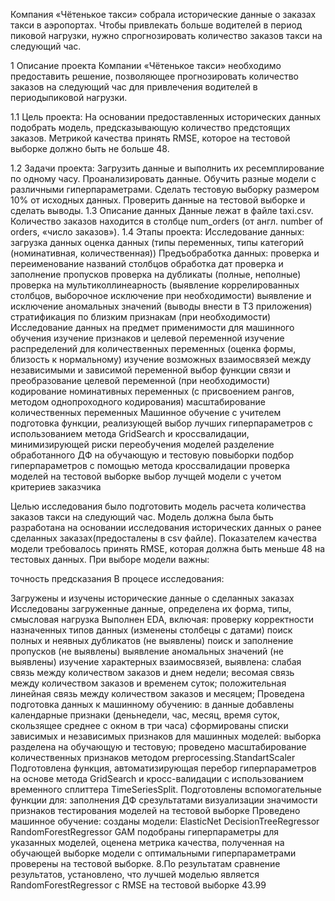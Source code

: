 Компания «Чётенькое такси» собрала исторические данные о заказах такси в аэропортах. Чтобы привлекать больше водителей в период пиковой нагрузки, нужно спрогнозировать количество заказов такси на следующий час.

1  Описание проекта
Компании «Чётенькое такси» необходимо предоставить решение, позволяющее прогнозировать количество заказов на следующий час для привлечения водителей в периодыпиковой нагрузки.

1.1  Цель проекта:
На основании предоставленных исторических данных подобрать модель, предсказывающую количество предстоящих заказов. Метрикой качества принять RMSE, которое на тестовой выборке должно быть не больше 48.

1.2  Задачи проекта:
Загрузить данные и выполнить их ресемплирование по одному часу.
Проанализировать данные.
Обучить разные модели с различными гиперпараметрами. Сделать тестовую выборку размером 10% от исходных данных.
Проверить данные на тестовой выборке и сделать выводы.
1.3  Описание данных
Данные лежат в файле taxi.csv.
Количество заказов находится в столбце num_orders (от англ. number of orders, «число заказов»).
1.4  Этапы проекта:
Исследование данных:
загрузка данных
оценка данных (типы переменных, типы категорий (номинативная, количественная))
Предъобработка данных:
проверка и переименование названий столбцов
обработка дат
проверка и заполнение пропусков
проверка на дубликаты (полные, неполные)
проверка на мультиколлинеарность (выявление коррелированных столбцов, выборочное исключение при необходимости)
выявление и исключение аномальных значений (выводы внести в ТЗ приложения)
стратификация по близким признакам (при необходимости)
Исследование данных на предмет применимости для машинного обучения
изучение признаков и целевой переменной
изучение распределений для количественных переменных (оценка формы, близость к нормальному)
изучение возможных взаимосвязей между независимыми и зависимой переменной
выбор функции связи и преобразование целевой переменной (при необходимости)
кодирование номинативных переменных (с присвоением рангов, методом однопроходного кодирования)
масштабирование количественных переменных
Машинное обучение с учителем
подготовка функции, реализующей выбор лучших гиперпараметров с использованием метода GridSearch и кроссвалидации, минимизирующей риски переобучения моделей
разделение обработанного ДФ на обучающую и тестовую повыборки
подбор гиперпараметров с помощью метода кроссвалидации
проверка моделей на тестовой выборке
выбор лучщей модели с учетом критериев заказчика




Целью исследования было подготовить модель расчета количества заказов такси на следующий час. Модель должна была быть разработана на основании исследования исторических данных о ранее сделанных заказах(предосталены в csv файле). Показателем качества модели требовалось принять RMSE, которая должна быть меньше 48 на тестовых данных. При выборе модели важны:

точность предсказания
В процесе исследования:

Загружены и изучены исторические данные о сделанных заказах
Исследованы загруженные данные, определена их форма, типы, смысловая нагрузка
Выполнен EDA, включая:
проверку корректности назначенных типов данных (изменены столбецы с датами)
поиск полных и неявных дубликатов (не выявлены)
поиск и заполнение пропусков (не выявлены)
выявление аномальных значений (не выявлены)
изучение характерных взаимосвязей, выявлена:
слабая связь между количеством заказов и днем недели;
весомая связь между количеством заказов и временем суток;
положительная линейная связь между количеством заказов и месяцем;
Проведена подготовка данных к машинному обучению:
в данные добавлены календарные признаки (деньнедели, час, месяц, время суток, скользящее среднее с окном в три часа)
сформированы списки зависимых и независимых признаков для машинных моделей:
выборка разделена на обучающую и тестовую;
проведено масштабирование количественных признаков методом preprocessing.StandartScaler
Подготовлена функция, автоматизирующая перебор гиперпараметров на основе метода GridSearch и кросс-валидации с использованием временного сплиттера TimeSeriesSplit.
Подготовлены вспомогательные функции для:
заполнения ДФ срезультатами
визуализации значимости признаков
тестирования моделей на тестовой выборке
Проведено машинное обучение:
созданы модели:
ElasticNet
DecisionTreeRegressor
RandomForestRegressor
GAM
подобраны гиперпараметры для указанных моделей, оценена метрика качества, полученная на обучающей выборке
модели с оптимальными гиперпараметрами проверены на тестовой выборке.
8.По результатам сравнение результатов, установлено, что лучшей моделью является RandomForestRegressor c RMSE на тестовой выборке 43.99
